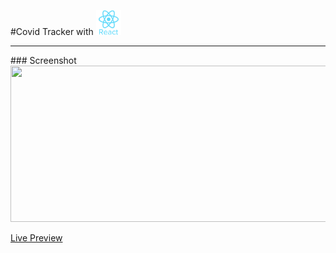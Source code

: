 #Covid Tracker with <a href="https://reactjs.org/" target="_blank"> <img src="https://raw.githubusercontent.com/devicons/devicon/master/icons/react/react-original-wordmark.svg" alt="react" width="40" height="40"/> </a>

<hr/>
### Screenshot
<img src="https://db5pap001files.storage.live.com/y4mokIIbS1Q1K9rXYXABNFm8Hqo59hiAOOlc0sScc4zYSLpq9E5zxjzSDzOnt9OJQizJTtQCzwn4uoWWeEKi4TkPrKHsTdbQja9XNoshePw9E8cYXxKlh6X1xjiKRT8QMEl9QOz5GBHJ9BGRkl4aMeLHR0DOt18mSXzNQ_dnN8aRw2NCcHXz1P_roRfR9kmtmQq?width=1366&height=815&cropmode=none" width="720" height="250" />

<a href="https://covid-19-tracker-app-21.netlify.app/">Live Preview</a>
